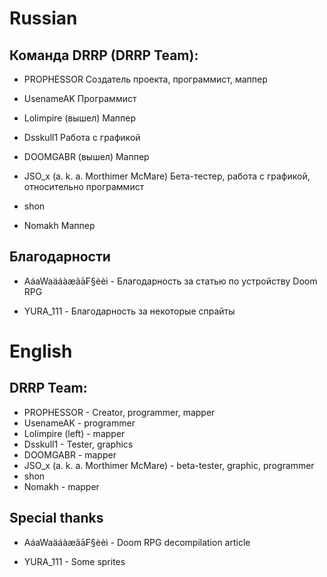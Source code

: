 # Russian
## Команда DRRP (DRRP Team):

 - PROPHESSOR <xentezeATgmailDOTcom>
	Создатель проекта, программист, маппер
	
 - UsenameAK
	Программист
	
 - Lolimpire (вышел)
	Маппер
	
 - Dsskull1
	Работа с графикой

 - DOOMGABR (вышел)
	Маппер
	
 - JSO_x (a. k. a. Morthimer McMare) 
	Бета-тестер, работа с графикой, относительно программист
	
 - shon
 
 - Nomakh
	Маппер
 
## Благодарности

 - AáaWaäáàæãā₣§èèì - Благодарность за статью по устройству Doom RPG
 
 - YURA_111 - Благодарность за некоторые спрайты
 
# English
## DRRP Team:

 - PROPHESSOR <xentezeATgmailDOTcom> - Creator, programmer, mapper
 - UsenameAK - programmer
 - Lolimpire (left) - mapper
 - Dsskull1 - Tester, graphics
 - DOOMGABR - mapper
 - JSO_x (a. k. a. Morthimer McMare) - beta-tester, graphic, programmer
 - shon
 - Nomakh - mapper
 
## Special thanks

 - AáaWaäáàæãā₣§èèì - Doom RPG decompilation article
 
 - YURA_111 - Some sprites
